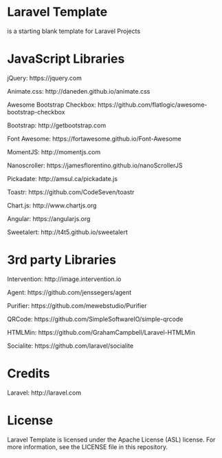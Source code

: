 <h1>Laravel Template</h1>
<p>is a starting blank template for Laravel Projects</p>

<h1>JavaScript Libraries</h1>
<p>jQuery: https://jquery.com</p>
<p>Animate.css: http://daneden.github.io/animate.css</p>
<p>Awesome Bootstrap Checkbox: https://github.com/flatlogic/awesome-bootstrap-checkbox</p>
<p>Bootstrap: http://getbootstrap.com</p>
<p>Font Awesome: https://fortawesome.github.io/Font-Awesome</p>
<p>MomentJS: http://momentjs.com</p>
<p>Nanoscroller: https://jamesflorentino.github.io/nanoScrollerJS</p>
<p>Pickadate: http://amsul.ca/pickadate.js</p>
<p>Toastr: https://github.com/CodeSeven/toastr</p>
<p>Chart.js: http://www.chartjs.org</p>
<p>Angular: https://angularjs.org</p>
<p>Sweetalert: http://t4t5.github.io/sweetalert</p>

<h1>3rd party Libraries</h1>
<p>Intervention: http://image.intervention.io</p>
<p>Agent: https://github.com/jenssegers/agent</p>
<p>Purifier: https://github.com/mewebstudio/Purifier</p>
<p>QRCode: https://github.com/SimpleSoftwareIO/simple-qrcode</p>
<p>HTMLMin: https://github.com/GrahamCampbell/Laravel-HTMLMin</p>
<p>Socialite: https://github.com/laravel/socialite</p>

<h1>Credits</h1>
<p>Laravel: http://laravel.com</p>

<h1>License</h1>
<p>Laravel Template is licensed under the Apache License (ASL) license. For more information, see the LICENSE file in this repository.</p>
